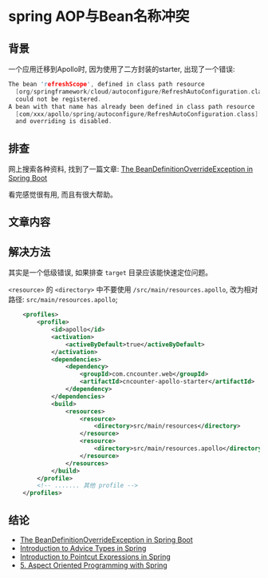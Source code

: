 # spring AOP与Bean名称冲突

## 背景

一个应用迁移到Apollo时, 因为使用了二方封装的starter, 出现了一个错误:

```c
The bean 'refreshScope', defined in class path resource
  [org/springframework/cloud/autoconfigure/RefreshAutoConfiguration.class], 
  could not be registered. 
A bean with that name has already been defined in class path resource
  [com/xxx/apollo/spring/autoconfigure/RefreshAutoConfiguration.class]
  and overriding is disabled.
```

## 排查

网上搜索各种资料, 找到了一篇文章: [The BeanDefinitionOverrideException in Spring Boot](https://www.baeldung.com/spring-boot-bean-definition-override-exception)

看完感觉很有用, 而且有很大帮助。


## 文章内容








## 解决方法

其实是一个低级错误,  如果排查 `target` 目录应该能快速定位问题。

`<resource>` 的 `<directory>` 中不要使用 `/src/main/resources.apollo`, 改为相对路径: `src/main/resources.apollo`;

```xml
    <profiles>
        <profile>
            <id>apollo</id>
            <activation>
                <activeByDefault>true</activeByDefault>
            </activation>
            <dependencies>
                <dependency>
                    <groupId>com.cncounter.web</groupId>
                    <artifactId>cncounter-apollo-starter</artifactId>
                </dependency>
            </dependencies>
            <build>
                <resources>
                    <resource>
                        <directory>src/main/resources</directory>
                    </resource>
                    <resource>
                        <directory>src/main/resources.apollo</directory>
                    </resource>
                </resources>
            </build>
        </profile>
        <!-- ....... 其他 profile -->
    </profiles>
```



## 结论











- [The BeanDefinitionOverrideException in Spring Boot](https://www.baeldung.com/spring-boot-bean-definition-override-exception)
- [Introduction to Advice Types in Spring](https://www.baeldung.com/spring-aop-advice-tutorial)
- [Introduction to Pointcut Expressions in Spring](https://www.baeldung.com/spring-aop-pointcut-tutorial)
- [5. Aspect Oriented Programming with Spring](https://docs.spring.io/spring-framework/docs/5.2.5.RELEASE/spring-framework-reference/core.html#aop)
